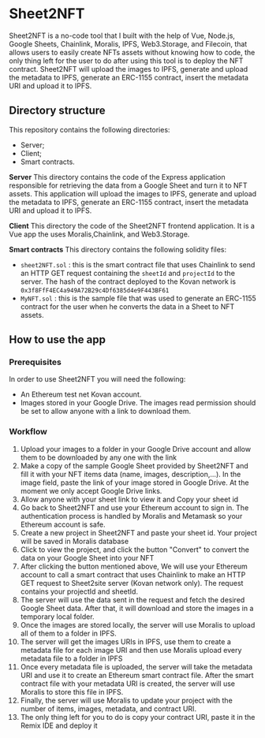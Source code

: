 # Sheet2NFT

Sheet2NFT is a no-code tool that I built with the help of Vue, Node.js, Google Sheets, Chainlink, Moralis, IPFS, Web3.Storage, and Filecoin, that allows users to easily create NFTs assets without knowing how to code, the only thing left for the user to do after using this tool is to deploy the NFT contract. Sheet2NFT will upload the images to IPFS, generate and upload the metadata to IPFS, generate an ERC-1155 contract, insert the metadata URI and upload it to IPFS.

## Directory structure
This repository contains the following directories:
- Server;
- Client;
- Smart contracts.

**Server**
This directory contains the code of the Express application responsible for retrieving the data from a Google Sheet and turn it to NFT assets. This application will upload the images to IPFS, generate and upload the metadata to IPFS, generate an ERC-1155 contract, insert the metadata URI and upload it to IPFS.


**Client**
This directory the code of the Sheet2NFT frontend application. It is a Vue app the uses Moralis,Chainlink, and Web3.Storage.

**Smart contracts**
This directory contains the following solidity files:
- `sheet2NFT.sol` : this is the smart contract file that uses Chainlink to send an HTTP GET request containing the `sheetId` and `projectId` to the server. The hash of the contract deployed to the Kovan network is `0x3f8FfF4EC4a949A72B29c4Df6385d4e9F443BF61`
- `MyNFT.sol` : this is the sample file that was used to generate an ERC-1155 contract for the user when he converts the data in a Sheet to NFT assets. 


## How to use the app

### Prerequisites
In order to use Sheet2NFT you will need the following: 
- An Ethereum test net Kovan account.
- Images stored in your Google Drive. The images read permission should be set to allow anyone with a link to download them.


### Workflow
1. Upload your images to a folder in your Google Drive account and allow them to be downloaded by any one with the link
2. Make a copy of the sample Google Sheet provided by Sheet2NFT and fill it with your NFT items data (name, images, description,...). In the image field, paste the link of your image stored in Google Drive. At the moment we only accept Google Drive links.
3. Allow anyone with your sheet link to view it and Copy your sheet id
4. Go back to Sheet2NFT and use your Ethereum account to sign in. The authentication process is handled by Moralis and Metamask so your Ethereum account is safe.
5. Create a new project in Sheet2NFT and paste your sheet id. Your project will be saved in Moralis database
6. Click to view the project, and click the button "Convert" to convert the data on your Google Sheet into your NFT
7. After clicking the button mentioned above, We will use your Ethereum account to call a smart contract that uses Chainlink to make an HTTP GET request to Sheet2site server (Kovan network only). The request contains your projectId and sheetId.
8. The server will use the data sent in the request and fetch the desired Google Sheet data. After that, it will download and store the images in a temporary local folder.
9. Once the images are stored locally, the server will use Moralis to upload all of them to a folder in IPFS.
10. The server will get the images URIs in IPFS, use them to create a metadata file for each image URI and then use Moralis upload every metadata file to a folder in IPFS
11. Once every metadata file is uploaded, the server will take the metadata URI and use it to create an Ethereum smart contract file. After the smart contract file with your metadata URI is created, the server will use Moralis to store this file in IPFS.
12. Finally, the server will use Moralis to update your project with the number of items, images, metadata, and contract URI.
13. The only thing left for you to do is copy your contract URI, paste it in the Remix IDE and deploy it 
